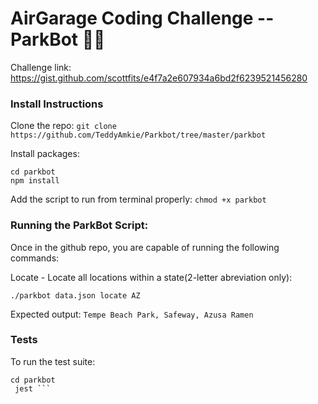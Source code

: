 # AirGarage Coding Challenge -- ParkBot 🚙🤖
Challenge link: https://gist.github.com/scottfits/e4f7a2e607934a6bd2f6239521456280

### Install Instructions

Clone the repo: 
```git clone https://github.com/TeddyAmkie/Parkbot/tree/master/parkbot```

Install packages:
```
cd parkbot
npm install
```
Add the script to run from terminal properly:
```chmod +x parkbot```

### Running the ParkBot Script:

Once in the github repo, you are capable of running the following commands:

Locate - Locate all locations within a state(2-letter abreviation only):

```./parkbot data.json locate AZ```

Expected output:
```Tempe Beach Park, Safeway, Azusa Ramen```


### Tests
To run the test suite:

```
cd parkbot
 jest ```



